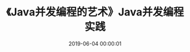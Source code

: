 ---
title: 《Java并发编程的艺术》Java并发编程实践
date: 2019-06-04 00:00:01
tags: 
  - Java并发编程的艺术
categories:
  - 读书笔记
  - Java并发编程的艺术
visible: hide
---